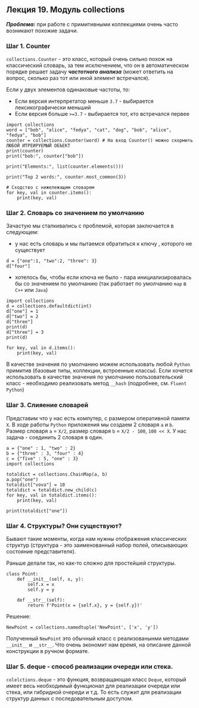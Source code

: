 ## Лекция 19. Модуль collections

***Проблема:*** при работе с примитивными коллекциями очень часто возникают похожие задачи.

### Шаг 1. Counter
```collections.Counter``` - это класс, который очень сильно похож на классический словарь, за тем исключением, что он в автоматическом порядке решает задачу ***частотного анализа*** (может ответить на вопрос, сколько раз тот или иной элемент встречался).

Если у двух элементов одинаковые частоты, то:
* Если версия интерпретатор меньше ```3.7``` - выбирается лексикографически меньший
* Если версия больше ```>=3.7``` - выбирается тот, кто встречался первее

```
import collections
word = ["bob", "alice", "fedya", "cat", "dog", "bob", "alice", "fedya", "bob"]
counter = collections.Counter(word) # На вход Counter() можно скормить ЛЮБОЙ ИТРЕИРУЕМЫЙ ОБЪЕКТ
print(counter)
print("bob:", counter["bob"])

print("Elements:", list(counter.elements()))

print("Top 2 words:", counter.most_common(3))

# Сходство с нижележащим словарем
for key, val in counter.items():
    print(key, val)
```

### Шаг 2. Словарь со значением по умолчанию
Зачастую мы сталкивались с проблемой, которая заключается в следующем:
* у нас есть словарь и мы пытаемся обратиться к ключу , которого не существует
```
d = {"one":1, "two":2, "three": 3}
d["four"]
```
* хотелось бы, чтобы если ключа не было - пара инициализировалась бы со значением по умолчанию (так работает по умолчанию ```map``` в ```C++``` или ```Java```)
```
import collections
d = collections.defaultdict(int)
d["one"] = 1
d["two"] = 2
d["three"]
print(d)
d["three"] = 3
print(d)

for key, val in d.items():
    print(key, val)
```

В качестве значения по умолчанию можем использовать любой ```Python``` примитив (базовые типы, коллекции, встроенные классы). Если хочется использовать в качестве значения по умолчанию пользовательский класс - необходимо реализовать метод ```__hash``` (подробнее, см. ```Fluent Python```)

### Шаг 3. Слияение словарей
Представим что у нас есть компутер, с размером оперативной памяти ```X```. В ходе работы ```Python``` приложения мы создаем 2 словаря ```a``` и ```b```. Размер словаря ```a``` = ```X/2```, размер словаря ```b``` = ```X/2 - 100```, ```100 << X```. У нас задача - соединить 2 словаря в один.

```
a = {"one" : 1, "two" : 2}
b = {"three" : 3, "four" : 4}
c = {"five" : 5, "one" : 3}
import collections

totaldict = collections.ChainMap(a, b)
a.pop("one")
totaldict["vova"] = 10
totaldict = totaldict.new_child(c)
for key, val in totaldict.items():
    print(key, val)

print(totaldict["one"])

```

### Шаг 4. Структуры? Они существуют?
Бывают такие моменты, когда нам нужны отображения классических структур (структура - это заименованный набор полей, описывающих состояние представителя).

Раньше делали так, но как-то сложно для простейшей структуры.
```
class Point:
    def __init__(self, x, y):
        self.x = x 
        self.y = y 

    def __str__(self):
        return f'Point(x = {self.x}, y = {self.y})'
```

Решение:
```
NewPoint = collections.namedtuple('NewPoint', ['x', 'y'])
```

Полученный ```NewPoint``` это обычный класс с реализованынми методами ```__init__``` и ```__str__```. Что очень экономит нам время, на описание данной конструкции в ручном формате.

### Шаг 5. deque - способ реализации очереди или стека.
```colelctions.deque``` - это функция, возвращающая класс ```Deque```, который имеет весь необходимый функционал для реализации очереди или стека, или гибридной очереди и т.д. То есть служит для реализации структур данных с последовательным доступом.